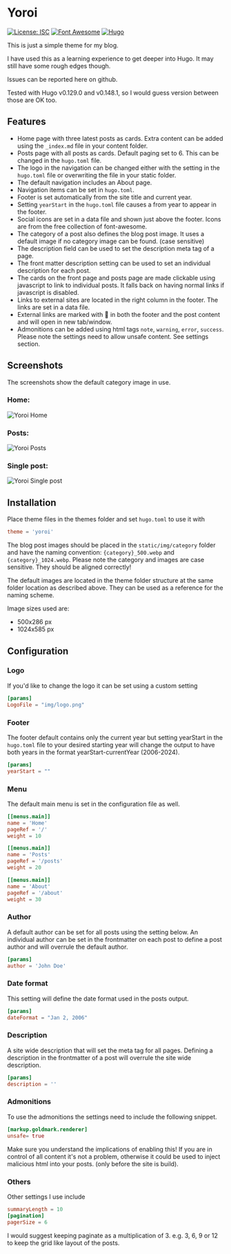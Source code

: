 # Yoroi

[![License: ISC](https://img.shields.io/badge/License-ISC-blue.svg)](https://opensource.org/licenses/isc)
[![Font Awesome](https://img.shields.io/badge/Icons-Font%20Awesome%20Free-red)](https://fontawesome.com/)
[![Hugo](https://img.shields.io/badge/Static%20Site%20Builder-Hugo-green)](https://gohugo.io)

This is just a simple theme for my blog. 

I have used this as a learning experience to get deeper into Hugo. It may still have some rough edges though. 

Issues can be reported here on github.

Tested with Hugo v0.129.0 and v0.148.1, so I would guess version between those are OK too.

## Features

- Home page with three latest posts as cards. Extra content can be added using the `_index.md` file in your content folder.
- Posts page with all posts as cards. Default paging set to 6. This can be changed in the `hugo.toml` file.
- The logo in the navigation can be changed either with the setting in the `hugo.toml` file or overwriting the file in your static folder.
- The default navigation includes an About page.
- Navigation items can be set in `hugo.toml`.
- Footer is set automatically from the site title and current year. 
- Setting `yearStart` in the `hugo.toml` file causes a from year to appear in the footer.
- Social icons are set in a data file and shown just above the footer. Icons are from the free collection of font-awesome.
- The category of a post also defines the blog post image. It uses a default image if no category image can be found. (case sensitive)
- The description field can be used to set the description meta tag of a page. 
- The front matter description setting can be used to set an individual description for each post.
- The cards on the front page and posts page are made clickable using javascript to link to individual posts. It falls back on having normal links if javascript is disabled.
- Links to external sites are located in the right column in the footer. The links are set in a data file.
- External links are marked with 🔗 in both the footer and the post content and will open in new tab/window.
- Admonitions can be added using html tags `note`, `warning`, `error`, `success`. Please note the settings need to allow unsafe content. See settings section.

## Screenshots

The screenshots show the default category image in use.

### Home:

![Yoroi Home](./gitimages/yoroi-home.webp)

### Posts:

![Yoroi Posts](./gitimages/yoroi-posts.webp)

### Single post:

![Yoroi Single post](./gitimages/yoroi-single-post.webp)

## Installation

Place theme files in the themes folder and set `hugo.toml` to use it with 

```toml
theme = 'yoroi'
```

The blog post images should be placed in the `static/img/category` folder and have the naming convention: `{category}_500.webp` and `{category}_1024.webp`. Please note the category and images are case sensitive. They should be aligned correctly!

The default images are located in the theme folder structure at the same folder location as described above. They can be used as a reference for the naming scheme.

Image sizes used are:

- 500x286 px
- 1024x585 px

## Configuration

### Logo

If you'd like to change the logo it can be set using a custom setting

```toml
[params]
LogoFile = "img/logo.png"
```

### Footer

The footer default contains only the current year but setting yearStart in the `hugo.toml` file to your desired starting year will change the output to have both years in the format yearStart-currentYear (2006-2024).

```toml
[params]
yearStart = ""
```

### Menu

The default main menu is set in the configuration file as well. 

```toml
[[menus.main]]
name = 'Home'
pageRef = '/'
weight = 10

[[menus.main]]
name = 'Posts'
pageRef = '/posts'
weight = 20

[[menus.main]]
name = 'About'
pageRef = '/about'
weight = 30
```

### Author

A default author can be set for all posts using the setting below. An individual author can be set in the frontmatter on each post to define a post author and will overrule the default author.

```toml
[params]
author = 'John Doe'
```

### Date format

This setting will define the date format used in the posts output.

```toml
[params]
dateFormat = "Jan 2, 2006"
```

### Description

A site wide description that will set the meta tag for all pages. Defining a description in the frontmatter of a post will overrule the site wide description.

```toml
[params]
description = ''
```

### Admonitions

To use the admonitions the settings need to include the following snippet. 

```toml
[markup.goldmark.renderer]
unsafe= true
```

Make sure you understand the implications of enabling this! If you are in control of all content it's not a problem, otherwise it could be used to inject malicious html into your posts. (only before the site is build).

### Others

Other settings I use include

```toml
summaryLength = 10
[pagination]
pagerSize = 6
```

I would suggest keeping paginate as a multiplication of 3. e.g. 3, 6, 9 or 12 to keep the grid like layout of the posts.
